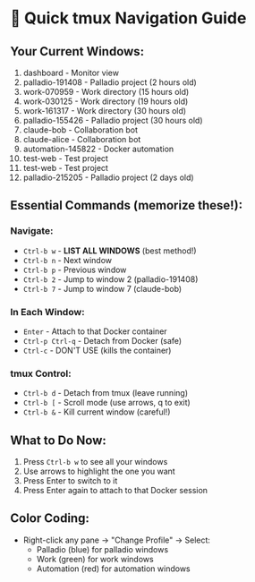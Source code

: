 # 🎯 Quick tmux Navigation Guide

## Your Current Windows:

1. dashboard - Monitor view
2. palladio-191408 - Palladio project (2 hours old)
3. work-070959 - Work directory (15 hours old)
4. work-030125 - Work directory (19 hours old)
5. work-161317 - Work directory (30 hours old)
6. palladio-155426 - Palladio project (30 hours old)
7. claude-bob - Collaboration bot
8. claude-alice - Collaboration bot
9. automation-145822 - Docker automation
10. test-web - Test project
11. test-web - Test project
12. palladio-215205 - Palladio project (2 days old)

## Essential Commands (memorize these!):

### Navigate:
- `Ctrl-b w` - **LIST ALL WINDOWS** (best method!)
- `Ctrl-b n` - Next window
- `Ctrl-b p` - Previous window
- `Ctrl-b 2` - Jump to window 2 (palladio-191408)
- `Ctrl-b 7` - Jump to window 7 (claude-bob)

### In Each Window:
- `Enter` - Attach to that Docker container
- `Ctrl-p Ctrl-q` - Detach from Docker (safe)
- `Ctrl-c` - DON'T USE (kills the container)

### tmux Control:
- `Ctrl-b d` - Detach from tmux (leave running)
- `Ctrl-b [` - Scroll mode (use arrows, q to exit)
- `Ctrl-b &` - Kill current window (careful!)

## What to Do Now:

1. Press `Ctrl-b w` to see all your windows
2. Use arrows to highlight the one you want
3. Press Enter to switch to it
4. Press Enter again to attach to that Docker session

## Color Coding:
- Right-click any pane → "Change Profile" → Select:
  - Palladio (blue) for palladio windows
  - Work (green) for work windows
  - Automation (red) for automation windows